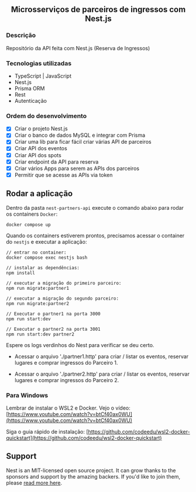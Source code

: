 <div align="center">
  
  ## Microsserviços de parceiros de ingressos com Nest.js
  
</div>

### Descrição
Repositório da API feita com Nest.js (Reserva de Ingressos)

### Tecnologias utilizadas

- TypeScript | JavaScript
- Nest.js
- Prisma ORM
- Rest
- Autenticação

### Ordem do desenvolvimento
- [x] Criar o projeto Nest.js
- [x] Criar o banco de dados MySQL e integrar com Prisma
- [x] Criar uma lib para ficar fácil criar várias API de parceiros
- [x] Criar API dos eventos
- [x] Criar API dos spots
- [x] Criar endpoint da API para reserva
- [x] Criar vários Apps para serem as APIs dos parceiros
- [x] Permitir que se acesse as APIs via token

## Rodar a aplicação

Dentro da pasta `nest-partners-api` execute o comando abaixo para rodar os containers `Docker`:
```
docker compose up
```

Quando os containers estiverem prontos, precisamos acessar o container do `nestjs` e executar a aplicação:

```
// entrar no container:
docker compose exec nestjs bash

// instalar as dependências:
npm install

// executar a migração do primeiro parceiro:
npm run migrate:partner1

// executar a migração do segundo parceiro:
npm run migrate:partner2

// Executar o partner1 na porta 3000
npm run start:dev

// Executar o partner2 na porta 3001
npm run start:dev partner2

```

Espere os logs verdinhos do Nest para verificar se deu certo.

* Acessar o arquivo './partner1.http' para criar / listar os eventos, reservar lugares e comprar ingressos do Parceiro 1.

* Acessar o arquivo './partner2.http' para criar / listar os eventos, reservar lugares e comprar ingressos do Parceiro 2.

### Para Windows 

Lembrar de instalar o WSL2 e Docker. Vejo o vídeo: [https://www.youtube.com/watch?v=btCf40ax0WU](https://www.youtube.com/watch?v=btCf40ax0WU) 

Siga o guia rápido de instalação: [https://github.com/codeedu/wsl2-docker-quickstart](https://github.com/codeedu/wsl2-docker-quickstart)

## Support

Nest is an MIT-licensed open source project. It can grow thanks to the sponsors and support by the amazing backers. If you'd like to join them, please [read more here](https://docs.nestjs.com/support).
